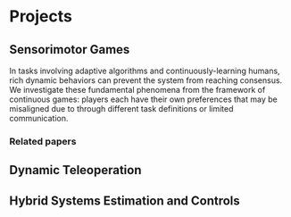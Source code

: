 # Projects 
## Sensorimotor Games
In tasks involving adaptive algorithms and continuously-learning humans, 
rich dynamic behaviors can prevent the system from reaching consensus. 
We investigate these fundamental phenomena from the framework of
continuous games: players each have their own preferences
that may be misaligned due to through different task definitions 
or limited communication. 

### Related papers

## Dynamic Teleoperation

## Hybrid Systems Estimation and Controls
